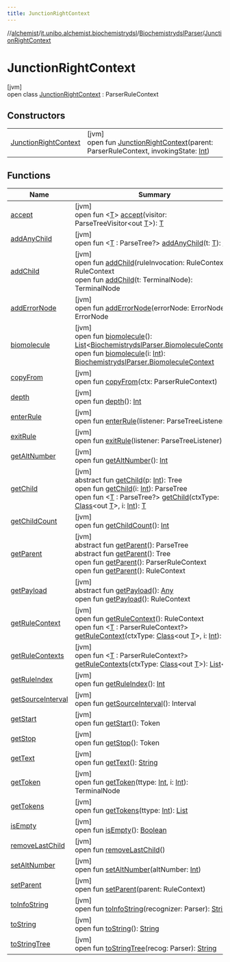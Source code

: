 ```yaml
---
title: JunctionRightContext
---
```

//[alchemist](../../../../index.html)/[it.unibo.alchemist.biochemistrydsl](../../index.html)/[BiochemistrydslParser](../index.html)/[JunctionRightContext](index.html)



# JunctionRightContext



[jvm]\
open class [JunctionRightContext](index.html) : ParserRuleContext



## Constructors


| | |
|---|---|
| [JunctionRightContext](-junction-right-context.html) | [jvm]<br>open fun [JunctionRightContext](-junction-right-context.html)(parent: ParserRuleContext, invokingState: [Int](https://kotlinlang.org/api/latest/jvm/stdlib/kotlin/-int/index.html)) |


## Functions


| Name | Summary |
|---|---|
| [accept](accept.html) | [jvm]<br>open fun <[T](accept.html)> [accept](accept.html)(visitor: ParseTreeVisitor<out [T](../../../it.unibo.alchemist.model.implementations.conditions/-generic-molecule-present/index.html)>): [T](../../../it.unibo.alchemist.model.implementations.conditions/-generic-molecule-present/index.html) |
| [addAnyChild](../-decimal-context/index.html#1230525611%2FFunctions%2F-134779887) | [jvm]<br>open fun <[T](../-decimal-context/index.html#1230525611%2FFunctions%2F-134779887) : ParseTree?> [addAnyChild](../-decimal-context/index.html#1230525611%2FFunctions%2F-134779887)(t: [T](../../../it.unibo.alchemist.model.implementations.conditions/-generic-molecule-present/index.html)): [T](../../../it.unibo.alchemist.model.implementations.conditions/-generic-molecule-present/index.html) |
| [addChild](../-decimal-context/index.html#1788416147%2FFunctions%2F-134779887) | [jvm]<br>open fun [addChild](../-decimal-context/index.html#1788416147%2FFunctions%2F-134779887)(ruleInvocation: RuleContext): RuleContext<br>open fun [addChild](../-decimal-context/index.html#1159546456%2FFunctions%2F-134779887)(t: TerminalNode): TerminalNode |
| [addErrorNode](../-decimal-context/index.html#92209968%2FFunctions%2F-134779887) | [jvm]<br>open fun [addErrorNode](../-decimal-context/index.html#92209968%2FFunctions%2F-134779887)(errorNode: ErrorNode): ErrorNode |
| [biomolecule](biomolecule.html) | [jvm]<br>open fun [biomolecule](biomolecule.html)(): [List](https://docs.oracle.com/javase/8/docs/api/java/util/List.html)<[BiochemistrydslParser.BiomoleculeContext](../-biomolecule-context/index.html)><br>open fun [biomolecule](biomolecule.html)(i: [Int](https://kotlinlang.org/api/latest/jvm/stdlib/kotlin/-int/index.html)): [BiochemistrydslParser.BiomoleculeContext](../-biomolecule-context/index.html) |
| [copyFrom](../-decimal-context/index.html#-946529010%2FFunctions%2F-134779887) | [jvm]<br>open fun [copyFrom](../-decimal-context/index.html#-946529010%2FFunctions%2F-134779887)(ctx: ParserRuleContext) |
| [depth](../-decimal-context/index.html#333925234%2FFunctions%2F-134779887) | [jvm]<br>open fun [depth](../-decimal-context/index.html#333925234%2FFunctions%2F-134779887)(): [Int](https://kotlinlang.org/api/latest/jvm/stdlib/kotlin/-int/index.html) |
| [enterRule](enter-rule.html) | [jvm]<br>open fun [enterRule](enter-rule.html)(listener: ParseTreeListener) |
| [exitRule](exit-rule.html) | [jvm]<br>open fun [exitRule](exit-rule.html)(listener: ParseTreeListener) |
| [getAltNumber](../-decimal-context/index.html#-1572319351%2FFunctions%2F-134779887) | [jvm]<br>open fun [getAltNumber](../-decimal-context/index.html#-1572319351%2FFunctions%2F-134779887)(): [Int](https://kotlinlang.org/api/latest/jvm/stdlib/kotlin/-int/index.html) |
| [getChild](../-decimal-context/index.html#1085819703%2FFunctions%2F-134779887) | [jvm]<br>abstract fun [getChild](../-decimal-context/index.html#1085819703%2FFunctions%2F-134779887)(p: [Int](https://kotlinlang.org/api/latest/jvm/stdlib/kotlin/-int/index.html)): Tree<br>open fun [getChild](../-decimal-context/index.html#1723621075%2FFunctions%2F-134779887)(i: [Int](https://kotlinlang.org/api/latest/jvm/stdlib/kotlin/-int/index.html)): ParseTree<br>open fun <[T](../-decimal-context/index.html#938276746%2FFunctions%2F-134779887) : ParseTree?> [getChild](../-decimal-context/index.html#938276746%2FFunctions%2F-134779887)(ctxType: [Class](https://docs.oracle.com/javase/8/docs/api/java/lang/Class.html)<out [T](../../../it.unibo.alchemist.model.implementations.conditions/-generic-molecule-present/index.html)>, i: [Int](https://kotlinlang.org/api/latest/jvm/stdlib/kotlin/-int/index.html)): [T](../../../it.unibo.alchemist.model.implementations.conditions/-generic-molecule-present/index.html) |
| [getChildCount](../-decimal-context/index.html#571734315%2FFunctions%2F-134779887) | [jvm]<br>open fun [getChildCount](../-decimal-context/index.html#571734315%2FFunctions%2F-134779887)(): [Int](https://kotlinlang.org/api/latest/jvm/stdlib/kotlin/-int/index.html) |
| [getParent](../-decimal-context/index.html#1944277201%2FFunctions%2F-134779887) | [jvm]<br>abstract fun [getParent](../-decimal-context/index.html#1944277201%2FFunctions%2F-134779887)(): ParseTree<br>abstract fun [getParent](../-decimal-context/index.html#-1040426088%2FFunctions%2F-134779887)(): Tree<br>open fun [getParent](../-decimal-context/index.html#837330484%2FFunctions%2F-134779887)(): ParserRuleContext<br>open fun [getParent](../-decimal-context/index.html#1907908917%2FFunctions%2F-134779887)(): RuleContext |
| [getPayload](../-decimal-context/index.html#-1797056182%2FFunctions%2F-134779887) | [jvm]<br>abstract fun [getPayload](../-decimal-context/index.html#-1797056182%2FFunctions%2F-134779887)(): [Any](https://kotlinlang.org/api/latest/jvm/stdlib/kotlin/-any/index.html)<br>open fun [getPayload](../-decimal-context/index.html#-592984243%2FFunctions%2F-134779887)(): RuleContext |
| [getRuleContext](../-decimal-context/index.html#-2113309080%2FFunctions%2F-134779887) | [jvm]<br>open fun [getRuleContext](../-decimal-context/index.html#-2113309080%2FFunctions%2F-134779887)(): RuleContext<br>open fun <[T](../-decimal-context/index.html#1994260019%2FFunctions%2F-134779887) : ParserRuleContext?> [getRuleContext](../-decimal-context/index.html#1994260019%2FFunctions%2F-134779887)(ctxType: [Class](https://docs.oracle.com/javase/8/docs/api/java/lang/Class.html)<out [T](../../../it.unibo.alchemist.model.implementations.conditions/-generic-molecule-present/index.html)>, i: [Int](https://kotlinlang.org/api/latest/jvm/stdlib/kotlin/-int/index.html)): [T](../../../it.unibo.alchemist.model.implementations.conditions/-generic-molecule-present/index.html) |
| [getRuleContexts](../-decimal-context/index.html#-2110034828%2FFunctions%2F-134779887) | [jvm]<br>open fun <[T](../-decimal-context/index.html#-2110034828%2FFunctions%2F-134779887) : ParserRuleContext?> [getRuleContexts](../-decimal-context/index.html#-2110034828%2FFunctions%2F-134779887)(ctxType: [Class](https://docs.oracle.com/javase/8/docs/api/java/lang/Class.html)<out [T](../../../it.unibo.alchemist.model.implementations.conditions/-generic-molecule-present/index.html)>): [List](https://docs.oracle.com/javase/8/docs/api/java/util/List.html)<[T](../../../it.unibo.alchemist.model.implementations.conditions/-generic-molecule-present/index.html)> |
| [getRuleIndex](get-rule-index.html) | [jvm]<br>open fun [getRuleIndex](get-rule-index.html)(): [Int](https://kotlinlang.org/api/latest/jvm/stdlib/kotlin/-int/index.html) |
| [getSourceInterval](../-decimal-context/index.html#-548641634%2FFunctions%2F-134779887) | [jvm]<br>open fun [getSourceInterval](../-decimal-context/index.html#-548641634%2FFunctions%2F-134779887)(): Interval |
| [getStart](../-decimal-context/index.html#408312218%2FFunctions%2F-134779887) | [jvm]<br>open fun [getStart](../-decimal-context/index.html#408312218%2FFunctions%2F-134779887)(): Token |
| [getStop](../-decimal-context/index.html#1724227100%2FFunctions%2F-134779887) | [jvm]<br>open fun [getStop](../-decimal-context/index.html#1724227100%2FFunctions%2F-134779887)(): Token |
| [getText](../-decimal-context/index.html#568950418%2FFunctions%2F-134779887) | [jvm]<br>open fun [getText](../-decimal-context/index.html#568950418%2FFunctions%2F-134779887)(): [String](https://docs.oracle.com/javase/8/docs/api/java/lang/String.html) |
| [getToken](../-decimal-context/index.html#-2011859900%2FFunctions%2F-134779887) | [jvm]<br>open fun [getToken](../-decimal-context/index.html#-2011859900%2FFunctions%2F-134779887)(ttype: [Int](https://kotlinlang.org/api/latest/jvm/stdlib/kotlin/-int/index.html), i: [Int](https://kotlinlang.org/api/latest/jvm/stdlib/kotlin/-int/index.html)): TerminalNode |
| [getTokens](../-decimal-context/index.html#1407783727%2FFunctions%2F-134779887) | [jvm]<br>open fun [getTokens](../-decimal-context/index.html#1407783727%2FFunctions%2F-134779887)(ttype: [Int](https://kotlinlang.org/api/latest/jvm/stdlib/kotlin/-int/index.html)): [List](https://docs.oracle.com/javase/8/docs/api/java/util/List.html)<TerminalNode> |
| [isEmpty](../-decimal-context/index.html#-1122734606%2FFunctions%2F-134779887) | [jvm]<br>open fun [isEmpty](../-decimal-context/index.html#-1122734606%2FFunctions%2F-134779887)(): [Boolean](https://kotlinlang.org/api/latest/jvm/stdlib/kotlin/-boolean/index.html) |
| [removeLastChild](../-decimal-context/index.html#-2099160366%2FFunctions%2F-134779887) | [jvm]<br>open fun [removeLastChild](../-decimal-context/index.html#-2099160366%2FFunctions%2F-134779887)() |
| [setAltNumber](../-decimal-context/index.html#-2115960002%2FFunctions%2F-134779887) | [jvm]<br>open fun [setAltNumber](../-decimal-context/index.html#-2115960002%2FFunctions%2F-134779887)(altNumber: [Int](https://kotlinlang.org/api/latest/jvm/stdlib/kotlin/-int/index.html)) |
| [setParent](../-decimal-context/index.html#1546570001%2FFunctions%2F-134779887) | [jvm]<br>open fun [setParent](../-decimal-context/index.html#1546570001%2FFunctions%2F-134779887)(parent: RuleContext) |
| [toInfoString](../-decimal-context/index.html#328935484%2FFunctions%2F-134779887) | [jvm]<br>open fun [toInfoString](../-decimal-context/index.html#328935484%2FFunctions%2F-134779887)(recognizer: Parser): [String](https://docs.oracle.com/javase/8/docs/api/java/lang/String.html) |
| [toString](../-decimal-context/index.html#549784249%2FFunctions%2F-134779887) | [jvm]<br>open fun [toString](../-decimal-context/index.html#549784249%2FFunctions%2F-134779887)(): [String](https://docs.oracle.com/javase/8/docs/api/java/lang/String.html) |
| [toStringTree](../-decimal-context/index.html#1780528237%2FFunctions%2F-134779887) | [jvm]<br>open fun [toStringTree](../-decimal-context/index.html#1780528237%2FFunctions%2F-134779887)(recog: Parser): [String](https://docs.oracle.com/javase/8/docs/api/java/lang/String.html) |

